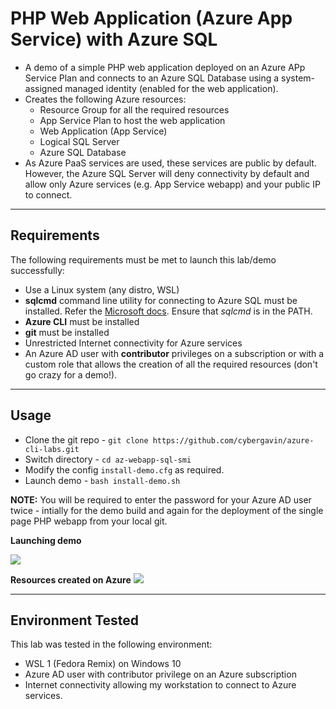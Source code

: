 # PHP Web Application (Azure App Service) with Azure SQL

- A demo of a simple PHP web application deployed on an Azure APp Service Plan and connects to an Azure SQL Database using a system-assigned managed identity (enabled for the web application).
- Creates the following Azure resources:
    - Resource Group for all the required resources
    - App Service Plan to host the web application
    - Web Application (App Service)
    - Logical SQL Server
    - Azure SQL Database
- As Azure PaaS services are used, these services are public by default. However, the Azure SQL Server will deny connectivity by default and allow only Azure services (e.g. App Service webapp) and your public IP to connect.

---


## Requirements

The following requirements must be met to launch this lab/demo successfully:
- Use a Linux system (any distro, WSL)
- **sqlcmd** command line utility for connecting to Azure SQL must be installed.  Refer the [Microsoft docs](https://docs.microsoft.com/en-us/sql/linux/sql-server-linux-setup-tools?view=sql-server-ver15). Ensure that *sqlcmd* is in the PATH.
- **Azure CLI** must be installed
- **git** must be installed
- Unrestricted Internet connectivity for Azure services
- An Azure AD user with **contributor** privileges on a subscription or with a custom role that allows the creation of all the required resources (don't go crazy for a demo!).

---

## Usage
- Clone the git repo - `git clone https://github.com/cybergavin/azure-cli-labs.git`
- Switch directory - `cd az-webapp-sql-smi`
- Modify the config `install-demo.cfg` as required. 
- Launch demo - `bash install-demo.sh`

**NOTE:** You will be required to enter the password for your Azure AD user twice - intially for the demo build and again for the deployment of the single page PHP webapp from your local git.

**Launching demo**

![](https://github.com/cybergavin/azure-cli-labs/images/01-az-cli-php-sql-demo.PNG) 

**Resources created on Azure**
![](https://github.com/cybergavin/azure-cli-labs/images/02-az-cli-php-sql-demo.PNG) 

---

## Environment Tested
This lab was tested in the following environment:
- WSL 1 (Fedora Remix) on Windows 10
- Azure AD user with contributor privilege on an Azure subscription
- Internet connectivity allowing my workstation to connect to Azure services.